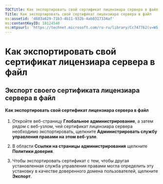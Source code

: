```yaml
---
TOCTitle: Как экспортировать свой сертификат лицензиара сервера в файл
Title: Как экспортировать свой сертификат лицензиара сервера в файл
ms:assetid: 'd683a629-71b3-4b11-932b-4ab0317334af'
ms:contentKeyID: 18124540
ms:mtpsurl: 'https://technet.microsoft.com/ru-ru/library/Cc747762(v=WS.10)'
---
```


Как экспортировать свой сертификат лицензиара сервера в файл
============================================================

Экспорт своего сертификата лицензиара сервера в файл
----------------------------------------------------

#### Как экспортировать свой сертификат лицензиара сервера в файл

1.  Откройте веб-страницу **Глобальное администрирование**, а затем рядом с веб-узлом, чей сертификат лицензиара сервера необходимо экспортировать, щелкните **Администрировать службу управления правами на этом веб-узле**.

2.  В области **Ссылки на страницы администрирования** щелкните **Политики доверия**.

3.  Чтобы экспортировать сертификат с тем, чтобы другая установленная служба управления правами могла определить эту установку в качестве доверенного домена пользователей, щелкните **Экспорт**.
